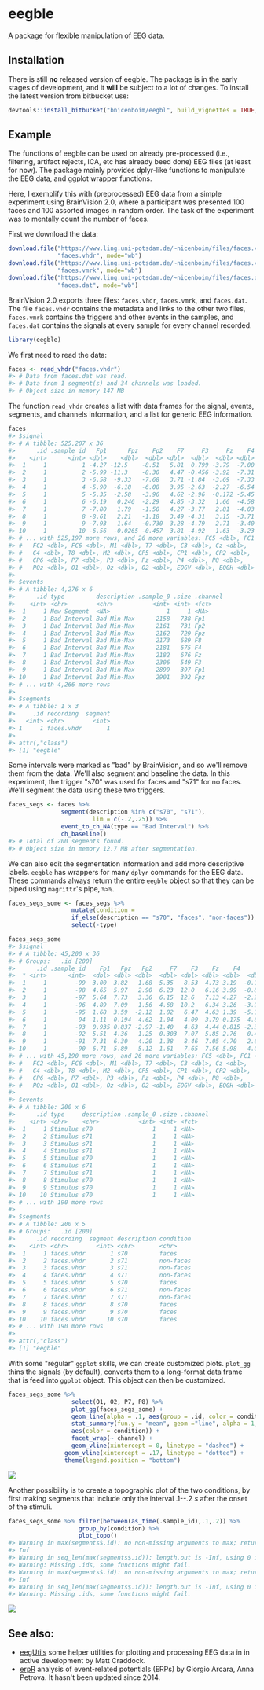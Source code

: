 
eegble
======

A package for flexible manipulation of EEG data.

Installation
------------

There is still **no** released version of eegble. The package is in the early stages of development, and it **will** be subject to a lot of changes. To install the latest version from bitbucket use:

``` r
devtools::install_bitbucket("bnicenboim/eegbl", build_vignettes = TRUE, auth_user="user-name",password="password")
```

Example
-------

The functions of eegble can be used on already pre-processed (i.e., filtering, artifact rejects, ICA, etc has already beed done) EEG files (at least for now). The package mainly provides dplyr-like functions to manipulate the EEG data, and ggplot wrapper functions.

Here, I exemplify this with (preprocessed) EEG data from a simple experiment using BrainVision 2.0, where a participant was presented 100 faces and 100 assorted images in random order. The task of the experiment was to mentally count the number of faces.

First we download the data:

``` r
download.file("https://www.ling.uni-potsdam.de/~nicenboim/files/faces.vhdr", 
              "faces.vhdr", mode="wb")
download.file("https://www.ling.uni-potsdam.de/~nicenboim/files/faces.vmrk", 
              "faces.vmrk", mode="wb")
download.file("https://www.ling.uni-potsdam.de/~nicenboim/files/faces.dat", 
              "faces.dat", mode="wb")
```

BrainVision 2.0 exports three files: `faces.vhdr`, `faces.vmrk`, and `faces.dat`. The file `faces.vhdr` contains the metadata and links to the other two files, `faces.vmrk` contains the triggers and other events in the samples, and `faces.dat` contains the signals at every sample for every channel recorded.

``` r
library(eegble)
```

We first need to read the data:

``` r
faces <- read_vhdr("faces.vhdr")
#> # Data from faces.dat was read.
#> # Data from 1 segment(s) and 34 channels was loaded.
#> # Object size in memory 147 MB
```

The function `read_vhdr` creates a list with data frames for the signal, events, segments, and channels information, and a list for generic EEG information.

``` r
faces
#> $signal
#> # A tibble: 525,207 x 36
#>      .id .sample_id   Fp1      Fpz    Fp2    F7     F3     Fz    F4     F8
#>    <int>      <int> <dbl>    <dbl>  <dbl> <dbl>  <dbl>  <dbl> <dbl>  <dbl>
#>  1     1          1 -4.27 -12.5    -8.51   5.81  0.799 -3.79  -7.00  -9.59
#>  2     1          2 -5.99 -11.3    -8.30   4.47 -0.456 -3.92  -7.31 -10.2 
#>  3     1          3 -6.58  -9.33   -7.68   3.71 -1.84  -3.69  -7.33 -10.6 
#>  4     1          4 -5.90  -6.18   -6.08   3.95 -2.63  -2.27  -6.54 -10.5 
#>  5     1          5 -5.35  -2.58   -3.96   4.62 -2.96  -0.172 -5.45 -10.3 
#>  6     1          6 -6.19   0.246  -2.29   4.85 -3.32   1.66  -4.58 -10.3 
#>  7     1          7 -7.80   1.79   -1.50   4.27 -3.77   2.81  -4.03 -10.6 
#>  8     1          8 -8.61   2.21   -1.18   3.49 -4.31   3.15  -3.71 -10.6 
#>  9     1          9 -7.93   1.64   -0.730  3.28 -4.79   2.71  -3.40  -9.60
#> 10     1         10 -6.56  -0.0265 -0.457  3.81 -4.92   1.63  -3.23  -7.73
#> # ... with 525,197 more rows, and 26 more variables: FC5 <dbl>, FC1 <dbl>,
#> #   FC2 <dbl>, FC6 <dbl>, M1 <dbl>, T7 <dbl>, C3 <dbl>, Cz <dbl>,
#> #   C4 <dbl>, T8 <dbl>, M2 <dbl>, CP5 <dbl>, CP1 <dbl>, CP2 <dbl>,
#> #   CP6 <dbl>, P7 <dbl>, P3 <dbl>, Pz <dbl>, P4 <dbl>, P8 <dbl>,
#> #   POz <dbl>, O1 <dbl>, Oz <dbl>, O2 <dbl>, EOGV <dbl>, EOGH <dbl>
#> 
#> $events
#> # A tibble: 4,276 x 6
#>      .id type         description .sample_0 .size .channel
#>    <int> <chr>        <chr>           <int> <int> <fct>   
#>  1     1 New Segment  <NA>                1     1 <NA>    
#>  2     1 Bad Interval Bad Min-Max      2158   738 Fp1     
#>  3     1 Bad Interval Bad Min-Max      2161   731 Fp2     
#>  4     1 Bad Interval Bad Min-Max      2162   729 Fpz     
#>  5     1 Bad Interval Bad Min-Max      2173   689 F8      
#>  6     1 Bad Interval Bad Min-Max      2181   675 F4      
#>  7     1 Bad Interval Bad Min-Max      2182   676 Fz      
#>  8     1 Bad Interval Bad Min-Max      2306   549 F3      
#>  9     1 Bad Interval Bad Min-Max      2899   397 Fp1     
#> 10     1 Bad Interval Bad Min-Max      2901   392 Fpz     
#> # ... with 4,266 more rows
#> 
#> $segments
#> # A tibble: 1 x 3
#>     .id recording  segment
#>   <int> <chr>        <int>
#> 1     1 faces.vhdr       1
#> 
#> attr(,"class")
#> [1] "eegble"
```

Some intervals were marked as "bad" by BrainVision, and so we'll remove them from the data. We'll also segment and baseline the data. In this experiment, the trigger "s70" was used for faces and "s71" for no faces. We'll segment the data using these two triggers.

``` r
faces_segs <- faces %>% 
               segment(description %in% c("s70", "s71"), 
                        lim = c(-.2,.25)) %>%
               event_to_ch_NA(type == "Bad Interval") %>% 
               ch_baseline()
#> # Total of 200 segments found.
#> # Object size in memory 12.7 MB after segmentation.
```

We can also edit the segmentation information and add more descriptive labels. `eegble` has wrappers for many `dplyr` commands for the EEG data. These commands always return the entire `eegble` object so that they can be piped using `magrittr`'s pipe, `%>%`.

``` r
faces_segs_some <- faces_segs %>%  
                  mutate(condition =
                  if_else(description == "s70", "faces", "non-faces")) %>% 
                  select(-type)

faces_segs_some
#> $signal
#> # A tibble: 45,200 x 36
#> # Groups:   .id [200]
#>      .id .sample_id    Fp1   Fpz   Fp2     F7    F3    Fz    F4     F8
#>  * <int>      <int>  <dbl> <dbl> <dbl>  <dbl> <dbl> <dbl> <dbl>  <dbl>
#>  1     1        -99  3.00  3.82   1.68  5.35   8.53  4.73 3.19  -0.109
#>  2     1        -98  4.65  5.97   2.90  6.23  12.0   6.16 3.99  -0.876
#>  3     1        -97  5.64  7.73   3.36  6.15  12.6   7.13 4.27  -2.20 
#>  4     1        -96  4.89  7.09   1.56  4.68  10.2   6.34 3.26  -3.93 
#>  5     1        -95  1.68  3.59  -2.12  1.82   6.47  4.63 1.39  -5.12 
#>  6     1        -94 -1.11  0.194 -4.62 -1.04   4.09  3.79 0.175 -4.62 
#>  7     1        -93  0.935 0.837 -2.97 -1.40   4.63  4.44 0.815 -2.31 
#>  8     1        -92  5.51  4.36   1.25  0.303  7.07  5.85 2.76   0.464
#>  9     1        -91  7.31  6.30   4.20  1.38   8.46  7.05 4.70   2.63 
#> 10     1        -90  6.71  5.89   5.12  1.61   7.65  7.56 5.98   4.03 
#> # ... with 45,190 more rows, and 26 more variables: FC5 <dbl>, FC1 <dbl>,
#> #   FC2 <dbl>, FC6 <dbl>, M1 <dbl>, T7 <dbl>, C3 <dbl>, Cz <dbl>,
#> #   C4 <dbl>, T8 <dbl>, M2 <dbl>, CP5 <dbl>, CP1 <dbl>, CP2 <dbl>,
#> #   CP6 <dbl>, P7 <dbl>, P3 <dbl>, Pz <dbl>, P4 <dbl>, P8 <dbl>,
#> #   POz <dbl>, O1 <dbl>, Oz <dbl>, O2 <dbl>, EOGV <dbl>, EOGH <dbl>
#> 
#> $events
#> # A tibble: 200 x 6
#>      .id type     description .sample_0 .size .channel
#>    <int> <chr>    <chr>           <int> <int> <fct>   
#>  1     1 Stimulus s70                 1     1 <NA>    
#>  2     2 Stimulus s71                 1     1 <NA>    
#>  3     3 Stimulus s71                 1     1 <NA>    
#>  4     4 Stimulus s71                 1     1 <NA>    
#>  5     5 Stimulus s70                 1     1 <NA>    
#>  6     6 Stimulus s71                 1     1 <NA>    
#>  7     7 Stimulus s71                 1     1 <NA>    
#>  8     8 Stimulus s70                 1     1 <NA>    
#>  9     9 Stimulus s70                 1     1 <NA>    
#> 10    10 Stimulus s70                 1     1 <NA>    
#> # ... with 190 more rows
#> 
#> $segments
#> # A tibble: 200 x 5
#> # Groups:   .id [200]
#>      .id recording  segment description condition
#>    <int> <chr>        <int> <chr>       <chr>    
#>  1     1 faces.vhdr       1 s70         faces    
#>  2     2 faces.vhdr       2 s71         non-faces
#>  3     3 faces.vhdr       3 s71         non-faces
#>  4     4 faces.vhdr       4 s71         non-faces
#>  5     5 faces.vhdr       5 s70         faces    
#>  6     6 faces.vhdr       6 s71         non-faces
#>  7     7 faces.vhdr       7 s71         non-faces
#>  8     8 faces.vhdr       8 s70         faces    
#>  9     9 faces.vhdr       9 s70         faces    
#> 10    10 faces.vhdr      10 s70         faces    
#> # ... with 190 more rows
#> 
#> attr(,"class")
#> [1] "eegble"
```

With some "regular" `ggplot` skills, we can create customized plots. `plot_gg` thins the signals (by default), converts them to a long-format data frame that is feed into `ggplot` object. This object can then be customized.

``` r
faces_segs_some %>% 
                  select(O1, O2, P7, P8) %>% 
                  plot_gg(faces_segs_some) + 
                  geom_line(alpha = .1, aes(group = .id, color = condition)) + 
                  stat_summary(fun.y = "mean", geom ="line", alpha = 1, size = 1.5, 
                  aes(color = condition)) +
                  facet_wrap(~ channel) + 
                  geom_vline(xintercept = 0, linetype = "dashed") + 
                geom_vline(xintercept = .17, linetype = "dotted") + 
                theme(legend.position = "bottom") 
```

![](man/figures/README-plot-1.png)

Another possibility is to create a topographic plot of the two conditions, by first making segments that include only the interval .1--.2 *s* after the onset of the stimuli.

``` r
faces_segs_some %>% filter(between(as_time(.sample_id),.1,.2)) %>% 
                    group_by(condition) %>%
                    plot_topo()
#> Warning in max(segments$.id): no non-missing arguments to max; returning -
#> Inf
#> Warning in seq_len(max(segments$.id)): length.out is -Inf, using 0 instead.
#> Warning: Missing .ids, some functions might fail.
#> Warning in max(segments$.id): no non-missing arguments to max; returning -
#> Inf
#> Warning in seq_len(max(segments$.id)): length.out is -Inf, using 0 instead.
#> Warning: Missing .ids, some functions might fail.
```

![](man/figures/README-topo-1.png)

See also:
---------

-   [eegUtils](https://github.com/craddm/eegUtils) some helper utilities for plotting and processing EEG data in in active development by Matt Craddock.
-   [erpR](https://cran.r-project.org/web/packages/erpR/index.html) analysis of event-related potentials (ERPs) by Giorgio Arcara, Anna Petrova. It hasn't been updated since 2014.
